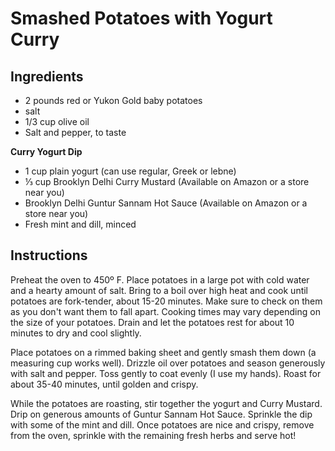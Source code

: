 # Smashed Potatoes with Yogurt Curry

## Ingredients

- 2 pounds red or Yukon Gold baby potatoes
- salt
- 1/3 cup olive oil
- Salt and pepper, to taste

**Curry Yogurt Dip**

- 1 cup plain yogurt (can use regular, Greek or lebne)
- ⅓ cup Brooklyn Delhi Curry Mustard (Available on Amazon or a store near you)
- Brooklyn Delhi Guntur Sannam Hot Sauce (Available on Amazon or a store near you)
- Fresh mint and dill, minced

## Instructions

Preheat the oven to 450º F. Place potatoes in a large pot with cold water and a hearty amount of salt. Bring to a boil over high heat and cook until potatoes are fork-tender, about 15-20 minutes. Make sure to check on them as you don't want them to fall apart. Cooking times may vary depending on the size of your potatoes. Drain and let the potatoes rest for about 10 minutes to dry and cool slightly.

Place potatoes on a rimmed baking sheet and gently smash them down (a measuring cup works well). Drizzle oil over potatoes and season generously with salt and pepper. Toss gently to coat evenly (I use my hands). Roast for about 35-40 minutes, until golden and crispy.

While the potatoes are roasting, stir together the yogurt and Curry Mustard. Drip on generous amounts of Guntur Sannam Hot Sauce. Sprinkle the dip with some of the mint and dill. Once potatoes are nice and crispy, remove from the oven, sprinkle with the remaining fresh herbs and serve hot!
